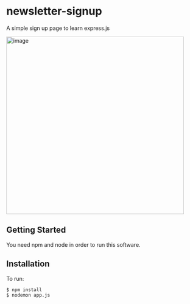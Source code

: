 # newsletter-signup
A simple sign up page to learn express.js

<img width="466" alt="image" src="https://user-images.githubusercontent.com/126488661/232207761-cbe55482-757e-4be9-9043-d8b7d87afa00.png">

## Getting Started

You need npm and node in order to run this software. 

## Installation 

To run:

  ```sh
  $ npm install
  $ nodemon app.js
  ```
  
